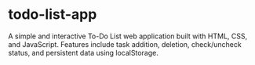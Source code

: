 # todo-list-app
A simple and interactive To-Do List web application built with HTML, CSS, and JavaScript. Features include task addition, deletion, check/uncheck status, and persistent data using localStorage.
